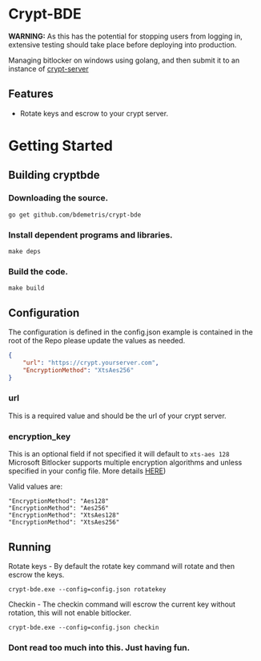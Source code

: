 # Crypt-BDE

**WARNING:** As this has the potential for stopping users from logging in, extensive testing should take place before deploying into production.

Managing bitlocker on windows using golang, and then submit it to an instance of  [crypt-server](https://github.com/grahamgilbert/crypt-server)

## Features

* Rotate keys and escrow to your crypt server.

# Getting Started

## Building cryptbde

### Downloading the source.

```golang
go get github.com/bdemetris/crypt-bde
```

### Install dependent programs and libraries.

```shell
make deps
```

### Build the code.

```shell
make build
```

## Configuration

The configuration is defined in the config.json example is contained in the root of the Repo please update the values as needed.

```json
{
    "url": "https://crypt.yourserver.com",
    "EncryptionMethod": "XtsAes256"
}
```

### url

This is a required value and should be the url of your crypt server.

### encryption_key

This is an optional field if not specified it will default to `xts-aes 128`
Microsoft Bitlocker supports multiple encryption algorithms and unless specified in your config file.
More details [HERE](https://docs.microsoft.com/en-us/powershell/module/bitlocker/enable-bitlocker?view=win10-ps))

Valid values are:

```shell
"EncryptionMethod": "Aes128"
"EncryptionMethod": "Aes256"
"EncryptionMethod": "XtsAes128"
"EncryptionMethod": "XtsAes256"
```

## Running

Rotate keys - By default the rotate key command will rotate and then escrow the keys.

```shell
crypt-bde.exe --config=config.json rotatekey
```

Checkin - The checkin command will  escrow the current key without rotation, this will not enable bitlocker.

```shell
crypt-bde.exe --config=config.json checkin
```

### Dont read too much into this.  Just having fun.

